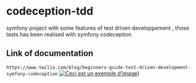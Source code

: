# codeception-tdd

symfony project with some features of test driven developpement , those tests has been realised with symfony codeception

## Link of documentation

`https://www.twilio.com/blog/beginners-guide-test-driven-development-symfony-codeception`
[![Ceci est un exemple d’image](https://drive.google.com/file/d/1Z77NRkjqusMvxJM3ShDnE_gvBFZNa-ns/view?usp=sharing)](https://drive.google.com/file/d/1Z77NRkjqusMvxJM3ShDnE_gvBFZNa-ns/view?usp=sharing))

